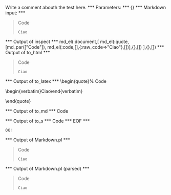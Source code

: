 Write a comment abouth the test here.
*** Parameters: ***
{}
*** Markdown input: ***
> Code
>
>     Ciao
*** Output of inspect ***
md_el(:document,[
	md_el(:quote,[md_par(["Code"]), md_el(:code,[],{:raw_code=>"Ciao"},[])],{},[])
],{},[])
*** Output of to_html ***

<blockquote>
<p>Code</p>

<pre><code>Ciao</code></pre>
</blockquote>

*** Output of to_latex ***
\begin{quote}%
Code

\begin{verbatim}Ciao\end{verbatim}

\end{quote}

*** Output of to_md ***
Code


*** Output of to_s ***
Code
*** EOF ***



	OK!



*** Output of Markdown.pl ***
<blockquote>
  <p>Code</p>

<pre><code>Ciao
</code></pre>
</blockquote>

*** Output of Markdown.pl (parsed) ***
<blockquote>
  <p>Code</p
     >

<pre
       ><code>Ciao
</code
     ></pre
     >
</blockquote
 >